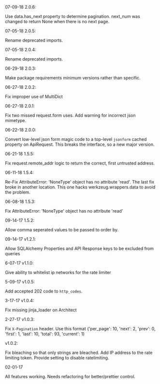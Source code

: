 07-09-18 2.0.6:

Use data.has_next property to determine pagination. next_num was changed
to return None when there is no next page.

07-05-18 2.0.5:

Rename deprecated imports.

07-05-18 2.0.4:

Rename deprecated imports.

06-29-18 2.0.3:

Make package requirements minimum versions rather than specific.

06-27-18 2.0.2:

Fix improper use of MultiDict

06-27-18 2.0.1:

Fix two missed request.form uses. Add warning for incorrect json mimetype.

06-22-18 2.0.0:

Convert low-level json form magic code to a top-level `jsonform`
cached property on ApiRequest. This breaks the interface, so a new major version.

06-21-18 1.5.5:

Fix request.remote_addr logic to return the correct, first untrusted
address.

06-11-18 1.5.4:

Re-Fix AttributeError: 'NoneType' object has no attribute 'read'.
The last fix broke in another location. This one hacks
werkzeug.wrappers.data to avoid the problem.


06-08-18 1.5.3:

Fix AttributeError: 'NoneType' object has no attribute 'read'


09-14-17 1.5.2:

Allow comma seperated values to be passed to order by.


09-14-17 v1.2.1:

Allow SQLAlchemy Properties and API Response keys to be excluded from queries


6-07-17 v1.1.0:

Give ability to whitelist ip networks for the rate limiter


5-09-17 v1.0.5:

Add accepted 202 code to `http_codes`.


3-17-17 v1.0.4:

Fix missing jinja_loader on Architect 


2-27-17 v1.0.3:

Fix `X-Pagination` header.  Use this format {'per_page': 10, 'next': 2, 'prev': 0, 'first': 1, 'last': 10, 'total': 93, 'current': 1}


v1.0.2:

Fix bleaching so that only strings are bleached.
Add IP address to the rate limiting token.
Provide setting to disable ratelimiting.


02-01-17

All features working.  Needs refactoring for better/prettier control.
